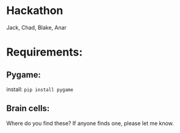 # Hackathon

Jack, Chad, Blake, Anar


# Requirements:

## Pygame:
install: ``pip install pygame``

## Brain cells:
Where do you find these?
If anyone finds one, please let me know.